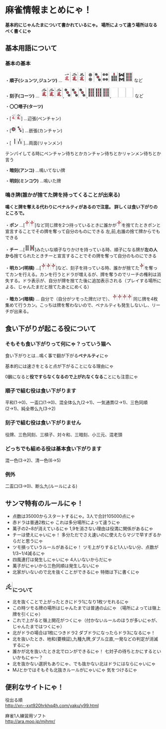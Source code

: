 # 麻雀情報まとめにゃ！
**基本的にじゃんたまについて書かれているにゃ。 場所によって違う場所はなるべく書くにゃ**
## 基本用語について
### 基本の基本
・**順子(シュンツ,ジュンツ)** … <img width="24" alt="1m" src="https://github.com/emtkmkk/majang_matome/blob/master/Material/1m.gif"><img width="24" alt="2m" src="https://github.com/emtkmkk/majang_matome/blob/master/Material/2m.gif"><img width="24" alt="3m" src="https://github.com/emtkmkk/majang_matome/blob/master/Material/3m.gif"> <img width="24" alt="2p" src="https://github.com/emtkmkk/majang_matome/blob/master/Material/2p.gif"><img width="24" alt="3p" src="https://github.com/emtkmkk/majang_matome/blob/master/Material/3p.gif"><img width="24" alt="4p" src="https://github.com/emtkmkk/majang_matome/blob/master/Material/4p.gif"> <img width="24" alt="7s" src="https://github.com/emtkmkk/majang_matome/blob/master/Material/7s.gif"><img width="24" alt="8s" src="https://github.com/emtkmkk/majang_matome/blob/master/Material/8s.gif"><img width="24" alt="9s" src="https://github.com/emtkmkk/majang_matome/blob/master/Material/9s.gif"> など

・**刻子(コーツ)** … <img width="24" alt="2m" src="https://github.com/emtkmkk/majang_matome/blob/master/Material/2m.gif"><img width="24" alt="2m" src="https://github.com/emtkmkk/majang_matome/blob/master/Material/2m.gif"><img width="24" alt="2m" src="https://github.com/emtkmkk/majang_matome/blob/master/Material/2m.gif">,<img width="24" alt="3p" src="https://github.com/emtkmkk/majang_matome/blob/master/Material/3p.gif"><img width="24" alt="3p" src="https://github.com/emtkmkk/majang_matome/blob/master/Material/3p.gif"><img width="24" alt="3p" src="https://github.com/emtkmkk/majang_matome/blob/master/Material/3p.gif">,<img width="24" alt="9s" src="https://github.com/emtkmkk/majang_matome/blob/master/Material/9s.gif"><img width="24" alt="9s" src="https://github.com/emtkmkk/majang_matome/blob/master/Material/9s.gif"><img width="24" alt="9s" src="https://github.com/emtkmkk/majang_matome/blob/master/Material/9s.gif">,<img width="24" alt="5z" src="https://github.com/emtkmkk/majang_matome/blob/master/Material/5z.gif"><img width="24" alt="5z" src="https://github.com/emtkmkk/majang_matome/blob/master/Material/5z.gif"><img width="24" alt="5z" src="https://github.com/emtkmkk/majang_matome/blob/master/Material/5z.gif"> など

・**〇〇塔子(ターツ)**

・[<img width="16" alt="1m" src="https://github.com/emtkmkk/majang_matome/blob/master/Material/1m.gif"><img width="16" alt="2m" src="https://github.com/emtkmkk/majang_matome/blob/master/Material/2m.gif">] …辺張(ペンチャン)

・[<img width="16" alt="1p" src="https://github.com/emtkmkk/majang_matome/blob/master/Material/1p.gif"> <img width="16" alt="3p" src="https://github.com/emtkmkk/majang_matome/blob/master/Material/3p.gif">] …嵌張(カンチャン)

・[ <img width="16" alt="2s" src="https://github.com/emtkmkk/majang_matome/blob/master/Material/2s.gif"><img width="16" alt="3s" src="https://github.com/emtkmkk/majang_matome/blob/master/Material/3s.gif"> ]…両面(リャンメン)

テンパイしてる時にペンチャン待ちとかカンチャン待ちとかリャンメン待ちとか言う

・**暗刻(アンコ)** …鳴いてない牌

・**明刻(ミンコウ)** …鳴いた牌

### 鳴き牌(誰かが捨てた牌を持ってくることが出来る)
**鳴くと牌を奪える代わりにペナルティがあるので注意。 詳しくは食い下がりのところで。**

・**ポン** …[<img width="16" alt="7z" src="https://github.com/emtkmkk/majang_matome/blob/master/Material/7z.gif"><img width="16" alt="7z" src="https://github.com/emtkmkk/majang_matome/blob/master/Material/7z.gif">]など同じ牌を2つ持っているときに誰かが<img width="16" alt="7z" src="https://github.com/emtkmkk/majang_matome/blob/master/Material/7z.gif">を捨てたときポンと宣言することでその牌を奪って自分のものにできる 左,前,右誰の捨て牌からでもできる

・**チー** …[<img width="16" alt="4s" src="https://github.com/emtkmkk/majang_matome/blob/master/Material/4s.gif"><img width="16" alt="5s" src="https://github.com/emtkmkk/majang_matome/blob/master/Material/5s.gif">]みたいな順子なりかけを持っている時、順子になる牌が**左の人から**捨てられたときチーと宣言することでその牌を奪って自分のものにできる

・**明カン(明槓)** …[<img width="16" alt="7z" src="https://github.com/emtkmkk/majang_matome/blob/master/Material/7z.gif"><img width="16" alt="7z" src="https://github.com/emtkmkk/majang_matome/blob/master/Material/7z.gif"><img width="16" alt="7z" src="https://github.com/emtkmkk/majang_matome/blob/master/Material/7z.gif">]など、刻子を持っている時、誰かが捨てた<img width="16" alt="7z" src="https://github.com/emtkmkk/majang_matome/blob/master/Material/7z.gif">を奪ってカンを行える。カンを行うとドラが増えるが、牌を奪うのでリーチの権利は消失する。ドラ表示が、自分が牌を捨てた後に追加表示される（プレイする場所による、じゃんたまだと捨てたあとにめくる）

・**暗カン(暗槓)** … 自分で（自分がツモった牌だけで）、<img width="16" alt="7z" src="https://github.com/emtkmkk/majang_matome/blob/master/Material/7z.gif"><img width="16" alt="7z" src="https://github.com/emtkmkk/majang_matome/blob/master/Material/7z.gif"><img width="16" alt="7z" src="https://github.com/emtkmkk/majang_matome/blob/master/Material/7z.gif"><img width="16" alt="7z" src="https://github.com/emtkmkk/majang_matome/blob/master/Material/7z.gif"> 同じ牌を4枚集めて行うカン。こっちは牌を奪わないので、ペナルティも発生しないし、リーチが出来る。

## 食い下がりが起こる役について
### そもそも食い下がりって何にゃ？っていう猫へ

食い下がりとは…鳴く事で翻が下がる**ペナルティ**にゃ

基本的には速さをとると点が下がることになる理由にゃ

0飜になると**役ですらなくなるので上がれなくなる**ことにも注意にゃ

### 順子で組む役は食い下がります
平和(1→0)、一盃口(1→0)、混全体么九(2→1)、一気通貫(2→1)、三色同順(2→1)、純全帯么九(3→2)
### 刻子で組む役は食い下がりません
役牌、三色同刻、三槓子、対々和、三暗刻、小三元、混老頭
### どっちでも組める役は基本食い下がります
混一色(3→2)、清一色(6→5)
### 例外
二盃口(3→0)、断么九(ルールによる)

## サンマ特有のルールにゃ！

* 点数は35000からスタートするにゃ。3人で合計105000点にゃ
* 赤ドラは普通2枚にゃ これは多分場所によって違うにゃ
* 萬子の2~8が消えているにゃ 1,9を消さない理由は役満に関係があるにゃ
* チーは使えにゃいにゃ！ 多分ただでさえ速いのに使えたらマジで早すぎるからだと思うにゃ
* ツモ損っていうルールがあるにゃ！ ツモ上がりすると1人いない分、点数が1/3~1/4減るにゃ
* 四風連打は発生しにゃいにゃ 4人いないからだにゃ
* 萬子がにゃいから三色同順は発生しないにゃ
* 北家がいないので北を抜くことができるにゃ 特徴は下に書くにゃ

### <img width="24" alt="4z" src="https://github.com/emtkmkk/majang_matome/blob/master/Material/4z.gif">について
* 北を抜くことで上がったときにドラ1になり1枚ツモれるにゃ
* この時ツモる牌の場所はじゃんたまでは普通の山にゃ （場所によっては嶺上牌を引くにゃ）
* これで上がると嶺上開花がつくにゃ（付かないルールのほうが多いにゃが、じゃんたまではつくにゃ）
* 北がドラの場合は1枚につきドラ2 ダブドラになったらドラ3になるにゃ！
* 北を抜いたとき、地和(要検証),九種九牌,ダブル立直,一発などの判定が消滅するにゃ
* 誰かが北を抜いたとき北でロンができるにゃ！ 七対子の待ちとかにするといいかもにゃ～？
* 北を抜かない選択もありにゃ、でも抜かない北はドラにはならにゃいにゃ
* MJとかではそもそも北抜きルールがにゃいにゃ 気をつけるにゃ

## 便利なサイトにゃ！
役出る順  
http://xn--xxt920hrkhq4h.com/yaku/y99.html

麻雀1人練習用ソフト  
http://ara.moo.jp/mjhmr/
